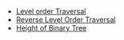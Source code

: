 - [Level order Traversal](https://github.com/mansi05041/Love_babbar_DSA_sheet/tree/main/Binary%20Tree/1.Level_order_traversal)
- [Reverse Level Order Traversal](https://github.com/mansi05041/Love_babbar_DSA_sheet/tree/main/Binary%20Tree/2.Reverse_Level_Order_Traversal)
- [Height of Binary Tree](https://github.com/mansi05041/Love_babbar_DSA_sheet/tree/main/Binary%20Tree/3.Height_BinaryTree)